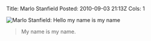 Title: Marlo Stanfield
Posted: 2010-09-03 21:13Z
Cols: 1

![Marlo Stanfield: Hello my name is my name](http://static.paulboxley.com/my_name_is_my_name.png)

> My name is my name.